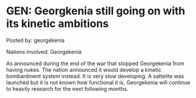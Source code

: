 # GEN: Georgkenia still going on with its kinetic ambitions

Posted by: georgekenia

Nations involved: Georgekenia

As announced during the end of the war that stopped Georgekenia from having nukes. The nation announced it would develop a kinetic bombardment system instead.
It is very slow developing.
A sattelite was launched but it is not known how functional it is, Georgekenia will continue to heavily research for the next following months.